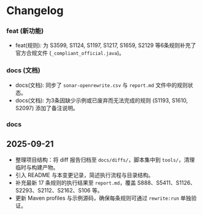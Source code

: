 ﻿# Changelog

### feat (新功能)
- feat(规则): 为 S3599, S1124, S1197, S1217, S1659, S2129 等6条规则补充了官方合规文件 (`_compliant_official.java`)。

### docs (文档)
- docs(文档): 同步了 `sonar-openrewrite.csv` 与 `report.md` 文件中的规则状态。
- docs(文档): 为3条因缺少示例或已废弃而无法完成的规则 (S1193, S1610, S2097) 添加了备注说明。

### docs

## 2025-09-21
- 整理项目结构：将 diff 报告归档至 `docs/diffs/`，脚本集中到 `tools/`，清理临时与构建产物。
- 引入 README 与本变更记录，简述执行流程与目录结构。
- 补充最新 17 条规则的执行结果至 `report.md`，覆盖 S888、S5411、S1126、S2293、S2112、S2162、S106 等。
- 更新 Maven profiles 与示例源码，确保每条规则可通过 `rewrite:run` 单独验证。
